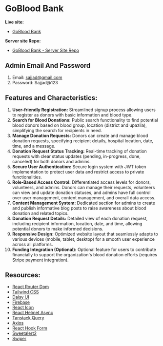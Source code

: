 # GoBlood Bank

**Live site:**

- [GoBlood Bank](https://goblood-bank.web.app)

**Server site Repo:**

- [GoBlood Bank - Server Site Repo](https://github.com/sajjathossainbd/go-blood-bank-server)

## Admin Email And Password

1. Email: sajjad@gmail.com
2. Password: Sajjad@123

## Features and Characteristics:

1. **User-friendly Registration:** Streamlined signup process allowing users to register as donors with basic information and blood type.
2. **Search for Blood Donations:** Public search functionality to find potential blood donors based on blood group, location (district and upazila), simplifying the search for recipients in need.
3. **Manage Donation Requests:** Donors can create and manage blood donation requests, specifying recipient details, hospital location, date, time, and a message.
4. **Donation Request Status Tracking:** Real-time tracking of donation requests with clear status updates (pending, in-progress, done, canceled) for both donors and admins.
5. **Secure User Authentication:** Secure login system with JWT token implementation to protect user data and restrict access to private functionalities.
6. **Role-Based Access Control:** Differentiated access levels for donors, volunteers, and admins. Donors can manage their requests, volunteers can view and update donation statuses, and admins have full control over user management, content management, and overall data access.
7. **Content Management System:** Dedicated section for admins to create and publish informative blog posts to raise awareness about blood donation and related topics.
8. **Donation Request Details:** Detailed view of each donation request, including recipient information, location, date, and time, allowing potential donors to make informed decisions.
9. **Responsive Design:** Optimized website layout that seamlessly adapts to various devices (mobile, tablet, desktop) for a smooth user experience across all platforms.
10. **Funding Integration (Optional):** Optional feature for users to contribute financially to support the organization's blood donation efforts (requires Stripe payment integration).

## Resources:

- [React Router Dom](https://reactrouter.com/en/main)
- [Tailwind CSS](https://tailwindcss.com/)
- [Daisy UI](https://daisyui.com/)
- [Firebase](https://console.firebase.google.com/)
- [React Icon](https://react-icons.github.io/react-icons/)
- [React Helmet Async](hhttps://www.npmjs.com/package/react-helmet-async)
- [Tanstack Query](https://github.com/TanStack/query)
- [Axios](https://www.axios.com/)
- [React Hook Form](https://react-hook-form.com/)
- [Sweetalert2](etalert2.github.io)
- [Swiper](https://swiperjs.com/)
